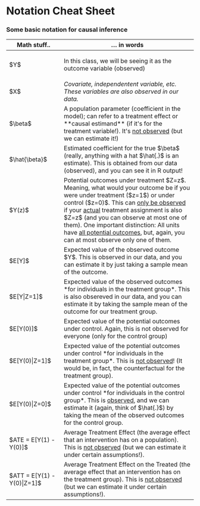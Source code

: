 ---
---

<style>
.invisible-text {
    display: none;
}

.btn-editor {
    font-weight: bold !important;
    font-size: 30px !important;
    color: rgba(132, 81, 161,1) !important;
}

.stackedit-button-wrapper {
    text-align: center;
    font-weight: bold;
    font-weight: bold;
    display: table;
    border-width: thick;
    border: 5px solid rgba(132, 81, 161,1);
    font-family: "Work Sans";
    border-radius: 15px;
    margin: 0em auto;
    overflow: hidden;
    padding: 0.4em 0.4em;
}
</style>

# Notation Cheat Sheet

### Some basic notation for causal inference

<table>
<colgroup>
<col width="20%" />
<col width="60%" />
</colgroup>
<thead>
<tr class="header">
<th>Math stuff..</th>
<th>… in words</th>
</tr>
</thead>
<tbody>
<tr class="odd">
<td>$Y$</td>
<td><p>In this class, we will be seeing it as the outcome variable (observed)</td>
</tr>
<tr class="even">
<td>$X$</td>
<td><em>Covariate, independentent variable, etc. These variables are also observed in our data.</em></td>
</tr>
<tr class="odd">
<td>$\beta$</td>
<td>A population parameter (coefficient in the model); can refer to a treatment effect or **causal estimand** (if it's for the treatment variable!). It's <u>not observed</u> (but we can estimate it!)</td>
</tr>
<tr class="even">
<td>$\hat{\beta}$</td>
<td>Estimated coefficient for the true $\beta$ (really, anything with a hat $\hat{.}$ is an estimate). This is obtained from our data (observed), and you can see it in R output!</td>
</tr>
<tr class="odd">
<td>$Y(z)$</td>
<td>Potential outcomes under treatment $Z=z$. Meaning, what would your outcome be if you were under treatment ($z=1$) or under control ($z=0)$. This can <u>only be observed</u> if your <u>actual</u> treatment assignment is also $Z=z$ (and you can observe at most one of them). One important distinction: All units have <u>all potential outcomes</u>, but, again, you can at most observe only one of them.</td>
</tr>
<tr class="even">
<td>$E[Y]$</td>
<td>Expected value of the observed outcome $Y$. This is observed in our data, and you can estimate it by just taking a sample mean of the outcome.</td>
</tr>
<tr class="odd">
<td>$E[Y|Z=1]$</td>
<td>Expected value of the observed outcomes *for individuals in the treatment group*. This is also obsereved in our data, and you can estimate it by taking the sample mean of the outcome for our treatment group.</td>
</tr>
<tr class="even">
<td>$E[Y(0)]$</td>
<td>Expected value of the potential outcomes under control. Again, this is not observed for everyone (only for the control group)</td>
</tr>
<tr class="odd">
<td>$E[Y(0)|Z=1]$</td>
<td>Expected value of the potential outcomes under control *for individuals in the treatment group*. This is <u>not observed</u>! (It would be, in fact, the counterfactual for the treatment group).</td>
</tr>
<tr class="even">
<td>$E[Y(0)|Z=0]$</td>
<td>Expected value of the potential outcomes under control *for individuals in the control group*. This is <u>observed</u>, and we can estimate it (again, think of $\hat{.}$) by taking the mean of the observed outcomes for the control group.</td>
</tr>
<tr class="odd">
<td>$ATE = E[Y(1) - Y(0)]$</td>
<td>Average Treatment Effect (the average effect that an intervention has on a population). This is <u>not observed</u> (but we can estimate it under certain assumptions!).</td>
</tr>
<tr class="even">
<td>$ATT = E[Y(1) - Y(0)|Z=1]$</td>
<td>Average Treatment Effect on the Treated (the average effect that an intervention has on the treatment group). This is <u>not observed</u> (but we can estimate it under certain assumptions!).</td>
</tr>
</tbody>
</table>